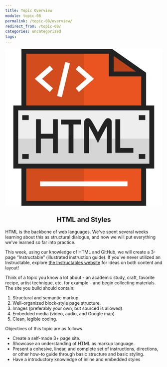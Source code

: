 ```yaml
---
title: Topic Overview
module: topic-08
permalink: /topic-08/overview/
redirect_from: /topic-08/
categories: uncategorized
tags:
---
```


<div class="section-title">
  <img src="../img/assignment-08.svg" alt="" title="Assignment 8: HTML Website" />
  <h2 style="text-align: center;">HTML and Styles</h2>
</div>


HTML is the backbone of web languages. We've spent several weeks learning about this as structural dialogue, and now we will put everything we've learned so far into practice.

This week, using our knowledge of HTML and GitHub, we will create a 3-page “Instructable” (illustrated instruction guide). If you've never utilized an Instructable, explore <a href="https://www.instructables.com/" target="_blank">the Instructables website</a> for ideas on both content and layout!

Think of a topic you know a lot about - an academic study, craft, favorite recipe, artist technique, etc. for example - and begin collecting materials. The site you build should contain:
1. Structural and semantic markup.
2. Well-organized block-style page structure.
2. Images (preferably your own, but sourced is allowed).
4. Embedded media (video, audio, and Google map).
5. Clean, legible coding.


Objectives of this topic are as follows.
<ul class="pros-and-cons">
  <li class="icon-pro">Create a self-made 3+ page site.</li>
  <li class="icon-pro">Showcase an understanding of HTML as markup language.</li>
  <li class="icon-pro">Present a cohesive, linear, and complete set of instructions, directions, or other how-to guide through basic structure and basic styling.</li>
  <li class="icon-pro">Have a introductory knowledge of inline and embedded styles</li>
</ul>
